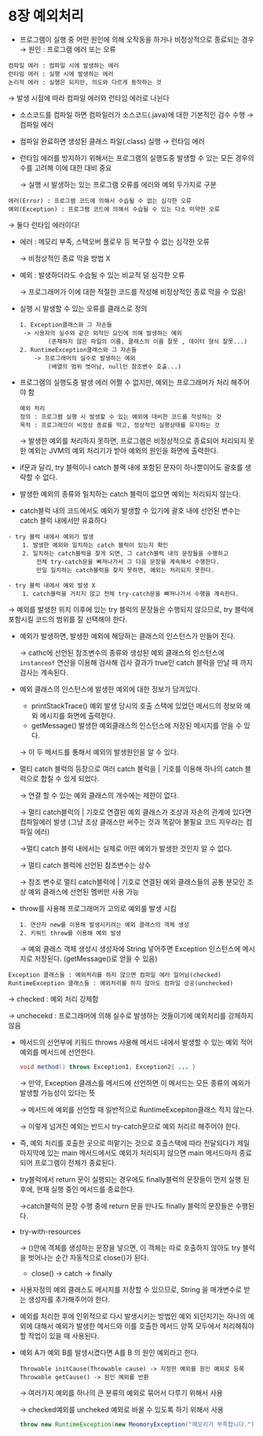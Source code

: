 # 8장 예외처리

- 프로그램이 실행 중 어떤 원인에 의해 오작동을 하거나 비정상적으로 종료되는 경우
→ 원인 : 프로그램 에러 또는 오류

```
컴파일 에러 : 컴파일 시에 발생하는 에러
런타임 에러 : 실행 시에 발생하는 에러
논리적 에러 : 실행은 되지만, 의도와 다르게 동작하는 것
```

→ 발생 시점에 따라 컴파일 에러와 런타임 에러로 나뉜다

- 소스코드를 컴파일 하면 컴파일러가 소스코드(.java)에 대한 기본적인 검수 수행 → 컴파일 에러
- 컴파일 완료하면 생성된 클래스 파일(.class) 실행 → 런타임 에러

- 런타임 에러를 방지하기 위해서는 프로그램의 실행도중 발생할 수 있는 모든 경우의 수를 고려해 이에 대한 대비 중요

    → 실행 시 발생하는 있는 프로그램 오류를 에러와 예외 두가지로 구분

```
에러(Error) : 프로그램 코드에 의해서 수습될 수 없는 심각한 오류
예외(Exception) : 프로그램 코드에 의해서 수습될 수 있는 다소 미약한 오류
```

→ 둘다 런타임 에러이다!

- 에러 : 메모리 부족, 스택오버 플로우 등 복구할 수 없는 심각한 오류

    → 비정상적인 종료 막을 방법 X

- 예외 : 발생하더라도 수습될 수 있는 비교적 덜 심각한 오류

    → 프로그래머가 이에 대한 적절한 코드를 작성해 비정상적인 종료 막을 수 있음!

- 실행 시 발생할 수 있는 오류를 클래스로 정의

    ```
    1. Exception클래스와 그 자손들
     -> 사용자의 실수와 같은 외적인 요인에 의해 발생하는 예외
    		(존재하지 않은 파일의 이름, 클래스의 이름 잘못 , 데이터 형식 잘못...)
    2. RuntimeException클래스와 그 자손들
    	-> 프로그래머의 실수로 발생하는 예외
    		(배열의 범위 벗어남, null인 참조변수 호출...)
    ```

- 프로그램의 실행도중 발생 에러 어쩔 수 없지만, 예외는 프로그래머가 처리 해주어야 함

    ```
    예외 처리
    정의 : 프로그램 실행 시 발생할 수 있는 예외에 대비한 코드를 작성하는 것
    목적 : 프로그래므이 비정상 종료를 막고, 정상적인 실행상태를 유지하는 것
    ```

    → 발생한 예외를 처리하지 못하면, 프로그램은 비정상적으로 종료되어 처리되지 못한 예외는 JVM의 예외 처리기가 받아 예외의 원인을 화면에 출력한다.

- if문과 달리, try 블럭이나 catch 블랙 내에 포함된 문자이 하나뿐이어도 괄호를 생략할 수 없다.

- 발생한 예외의 종류와 일치하는 catch 블럭이 없으면 예외는 처리되지 않는다.

- catch블럭 내의 코드에서도 예외가 발생할 수 있기에 괄호 내에 선언된 변수는 catch 블럭 내에서만 유효하다

```
- try 블럭 내에서 예외가 발생
	1. 발생한 예외와 일치하는 catch 블럭이 있는지 확인
	2. 일치하는 catch블럭을 찾게 되면, 그 catch블럭 내의 문장들을 수행하고 
		전체 try-catch문을 빠져나가서 그 다음 문장을 계속해서 수행한다. 
		만일 일치하는 catch블럭을 찾지 못하면, 예외는 처리되지 못한다.

- try 블럭 내에서 예외 발생 X
	1. catch블럭을 거치지 않고 전체 try-catch문을 빠져나가서 수행을 계속한다.
```

→ 예외를 발생한 위치 이후에 있는 try 블럭의 문장들은 수행되지 않으므로, try 블럭에 포함시킬 코드의 범위를 잘 선택해야 한다.

- 예외가 발생하면, 발생한 예외에 해당하는 클래스의 인스턴스가 만들어 진다.

    → cathc에 선언된 참조변수의 종류와 생성된 예외 클래스의 인스턴스에 `instanceof` 연산을 이용해 검사해 검사 결과가 true인 catch 블럭을 만날 때 까지 검사는 계속된다.

- 예외 클래스의 인스턴스에 발생한 예외에 대한 정보가 담겨있다.
    - printStackTrace() 
     예외 발생 당시의 호출 스택에 있었던 메서드의 정보와 예외 메시지를 화면에 출력한다.
    - getMessage() 
    발생한 예외클래스의 인스턴스에 저장된 메시지를 얻을 수 있다.

    → 이 두 메서드를 통해서 예외의 발생원인을 알 수 있다.

- 멀티 catch 블럭의 등장으로 여러 catch 블럭을 | 기호를 이용해 하나의 catch 블럭으로 합칠 수 있게 되었다.

    → 연결 할 수 있는 예외 클래스의 개수에는 제한이 없다.

    → 멀티 catch블럭의 | 기호로 연결된 예외 클래스가 조상과 자손의 관계에 있다면 컴파일에러 발생
    (그냥 조상 클래스만 써주는 것과 똑같아 불필요 코드 지우라는 컴파일 에러)

    →멀티 catch 블럭 내에서는 실제로 어떤 예외가 발생한 것인지 알 수 없다.

    → 멀티 catch 블럭에 선언된 참조변수는 상수

    → 참조 변수로 멀티 catch블럭에 | 기호로 연결된 예외 클래스들의 공통 분모인 조상 예외 클래스에 선언된 멤버만 사용 가능

- throw를 사용해 프로그래머가 고의로 예외를 발생 시킴

    ```
    1. 연산자 new를 이용해 발생시키려는 예외 클래스의 객체 생성
    2. 키워드 throw를 이용해 예외 발생
    ```

    → 예외 클래스 객체 생성시 생성자에 String 넣어주면 Exception 인스턴스에 메시지로 저장된다.
    (getMessage()로 얻을 수 있음)

```
Exception 클래스들 : 예외처리를 하지 않으면 컴파일 에러 일어남(checked)
RuntimeException 클래스들 : 예외처리를 하지 않아도 컴파일 성공(unchecked)
```

 → checked : 예외 처리 강제함 

→ unchecekd  : 프로그래머에 의해 실수로 발생하는 것들이기에 예외처리를 강제하지 않음

- 메서드의 선언부에 키워드 throws 사용해 메서드 내에서 발생할 수 있는 예외 적어 예외를 메서드에 선언한다.

    ```java
    void method() throws Exception1, Exception2{ ... }
    ```

    → 만약, Exception 클래스를 메서드에 선언하면 이 메서드는 모든 종류의 예외가 발생할 가능성이 있다는 뜻

    → 메서드에 예외를 선언할 때 일반적으로 RuntimeExcepiton클래스 적지 않는다.

    → 이렇게 넘겨진 예외는 반드시 try-catch문으로 예외 처리르 해주어야 한다.

- 즉, 예외 처리를 호출한 곳으로 떠맡기는 것으로 호출스택에 따라 전달되다가 제일 마지막에 있는 main 메서드에서도 예외가 처리되지 않으면 main 메서드마저 종료되어 프로그램이 전체가 종료된다.

- try블럭에서 return 문이 실행되는 경우에도 finally블럭의 문장들이 먼저 실행 된 후에, 현재 실행 중인 메서드를 종료한다.

    →catch블럭의 문장 수행 중에 return 문을 만나도 finally 블럭의 문장들은 수행된다.

- try-with-resources

    → ()안에 객체를 생성하는 문장을 넣으면, 이 객체는 따로 호출하지 않아도 try 블럭을 벗어나는 순간 자동적으로 close()가 된다.

    - close() → catch → finally

- 사용자정의 예외 클래스도 메시지를 저장할 수 있으므로, String 을 매개변수로 받는 생성자를 추가해주어야 한다.

- 예외를 처리한 후에 인위적으로 다시 발생시키는 방법인 예외 되던지기는 하나의 예외에 대해서 예외가 발생한 메서드와 이를 호출한 메서드 양쪽 모두에서 처리해줘야 할 작업이 있을 때 사용된다.

- 예외 A가 예외 B를 발생시켰다면 A를 B 의 원인 예외라고 한다.

    ```
    Throwable initCause(Throwable cause) -> 지정한 예외를 원인 예외로 등록
    Throwable getCause() -> 원인 예외를 반환
    ```

    → 여러가지 예외를 하나의 큰 분류의 예외로 묶어서 다루기 위해서 사용

    → checked예외를 uncheked 예외로 바꿀 수 있도록 하기 위해서 사용

    ```java
    throw new RuntimeException(new MeomoryException("메모리가 부족합니다."));
    ```